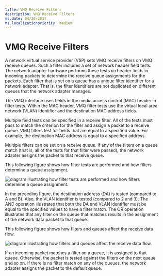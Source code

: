 ```yaml
---
title: VMQ Receive Filters
description: VMQ Receive Filters
ms.date: 04/20/2017
ms.localizationpriority: medium
---
```


# VMQ Receive Filters





A network virtual service provider (VSP) sets VMQ receive filters on VMQ receive queues. Such a filter includes a set of network header field tests. The network adapter hardware performs these tests on header fields in incoming packets to determine the receive queue assignments for the packets. Each filter that is set on a queue has a unique filter identifier for a network adapter. That is, the filter identifiers are not duplicated on different queues that the network adapter manages.

The VMQ interface uses fields in the media access control (MAC) header in filter tests. Within the MAC header, VMQ filter tests use the virtual local area network (VLAN) identifier and the destination MAC address fields.

Multiple field tests can be specified in a receive filter. All of the tests must pass to match the criterion for the filter and assign a packet to a receive queue. VMQ filters test for fields that are equal to a specified value. For example, the destination MAC address is equal to a specified address.

Multiple filters can be set on a receive queue. If any of the filters on a queue match (that is, all of the tests for that filter were passed), the network adapter assigns the packet to that receive queue.

This following figure shows how filter tests are performed and how filters determine a queue assignment.

![diagram illustrating how filter tests are performed and how filters determine a queue assignment.](images/vmqfilter.png)

In the preceding figure, the destination address (DA) is tested (compared to A and B). Also, the VLAN identifier is tested (compared to 2 and 3). The AND operation illustrates that both the DA and VLAN identifier must be equal to the specified values to have a filter match. The OR operation illustrates that any filter on the queue that matches results in the assignment of the network data packet to that queue.

This following figure shows how filters and queues affect the receive data flow.

![diagram illustrating how filters and queues affect the receive data flow.](images/vmqfilterpaths.png)

If an incoming packet matches a filter on a queue, it is assigned to that queue. Otherwise, the packet is tested against the filters on the next queue and so on. If there is no filter match on any of the queues, the network adapter assigns the packet to the default queue.

 

 






